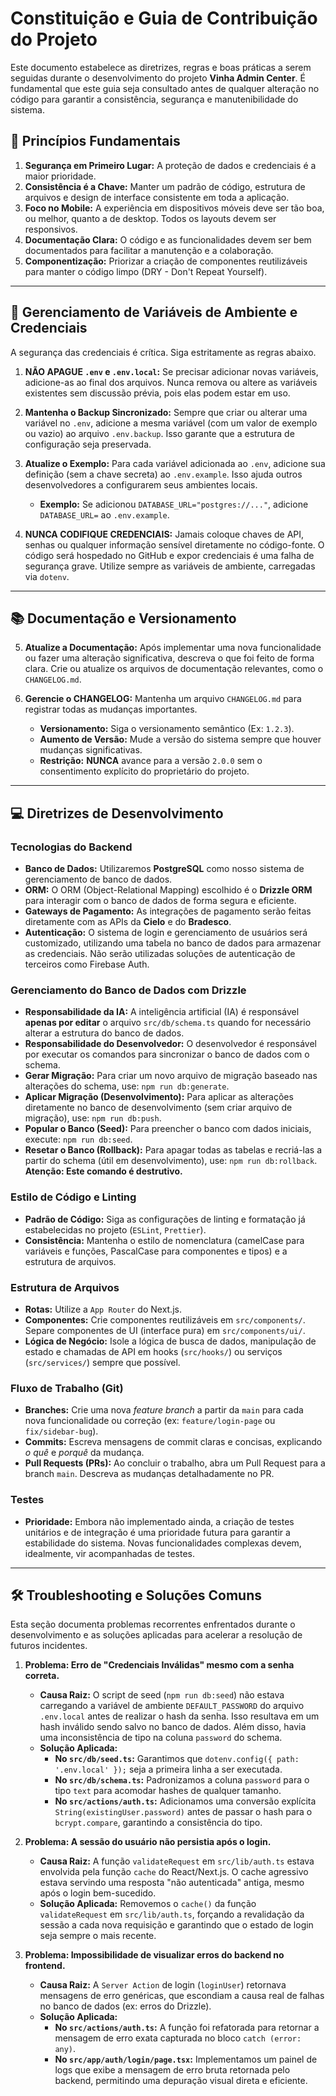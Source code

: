 # Constituição e Guia de Contribuição do Projeto

Este documento estabelece as diretrizes, regras e boas práticas a serem seguidas durante o desenvolvimento do projeto **Vinha Admin Center**. É fundamental que este guia seja consultado antes de qualquer alteração no código para garantir a consistência, segurança e manutenibilidade do sistema.

## 📜 Princípios Fundamentais

1.  **Segurança em Primeiro Lugar:** A proteção de dados e credenciais é a maior prioridade.
2.  **Consistência é a Chave:** Manter um padrão de código, estrutura de arquivos e design de interface consistente em toda a aplicação.
3.  **Foco no Mobile:** A experiência em dispositivos móveis deve ser tão boa, ou melhor, quanto a de desktop. Todos os layouts devem ser responsivos.
4.  **Documentação Clara:** O código e as funcionalidades devem ser bem documentados para facilitar a manutenção e a colaboração.
5.  **Componentização:** Priorizar a criação de componentes reutilizáveis para manter o código limpo (DRY - Don't Repeat Yourself).

---

## 🔑 Gerenciamento de Variáveis de Ambiente e Credenciais

A segurança das credenciais é crítica. Siga estritamente as regras abaixo.

1.  **NÃO APAGUE `.env` e `.env.local`:** Se precisar adicionar novas variáveis, adicione-as ao final dos arquivos. Nunca remova ou altere as variáveis existentes sem discussão prévia, pois elas podem estar em uso.

2.  **Mantenha o Backup Sincronizado:** Sempre que criar ou alterar uma variável no `.env`, adicione a mesma variável (com um valor de exemplo ou vazio) ao arquivo `.env.backup`. Isso garante que a estrutura de configuração seja preservada.

3.  **Atualize o Exemplo:** Para cada variável adicionada ao `.env`, adicione sua definição (sem a chave secreta) ao `.env.example`. Isso ajuda outros desenvolvedores a configurarem seus ambientes locais.
    *   **Exemplo:** Se adicionou `DATABASE_URL="postgres://..."`, adicione `DATABASE_URL=` ao `.env.example`.

4.  **NUNCA CODIFIQUE CREDENCIAIS:** Jamais coloque chaves de API, senhas ou qualquer informação sensível diretamente no código-fonte. O código será hospedado no GitHub e expor credenciais é uma falha de segurança grave. Utilize sempre as variáveis de ambiente, carregadas via `dotenv`.

---

## 📚 Documentação e Versionamento

5.  **Atualize a Documentação:** Após implementar uma nova funcionalidade ou fazer uma alteração significativa, descreva o que foi feito de forma clara. Crie ou atualize os arquivos de documentação relevantes, como o `CHANGELOG.md`.

6.  **Gerencie o CHANGELOG:** Mantenha um arquivo `CHANGELOG.md` para registrar todas as mudanças importantes.
    *   **Versionamento:** Siga o versionamento semântico (Ex: `1.2.3`).
    *   **Aumento de Versão:** Mude a versão do sistema sempre que houver mudanças significativas.
    *   **Restrição:** **NUNCA** avance para a versão `2.0.0` sem o consentimento explícito do proprietário do projeto.

---

## 💻 Diretrizes de Desenvolvimento

### Tecnologias do Backend

*   **Banco de Dados:** Utilizaremos **PostgreSQL** como nosso sistema de gerenciamento de banco de dados.
*   **ORM:** O ORM (Object-Relational Mapping) escolhido é o **Drizzle ORM** para interagir com o banco de dados de forma segura e eficiente.
*   **Gateways de Pagamento:** As integrações de pagamento serão feitas diretamente com as APIs da **Cielo** e do **Bradesco**.
*   **Autenticação:** O sistema de login e gerenciamento de usuários será customizado, utilizando uma tabela no banco de dados para armazenar as credenciais. Não serão utilizadas soluções de autenticação de terceiros como Firebase Auth.

### Gerenciamento do Banco de Dados com Drizzle

*   **Responsabilidade da IA:** A inteligência artificial (IA) é responsável **apenas por editar** o arquivo `src/db/schema.ts` quando for necessário alterar a estrutura do banco de dados.
*   **Responsabilidade do Desenvolvedor:** O desenvolvedor é responsável por executar os comandos para sincronizar o banco de dados com o schema.
*   **Gerar Migração:** Para criar um novo arquivo de migração baseado nas alterações do schema, use: `npm run db:generate`.
*   **Aplicar Migração (Desenvolvimento):** Para aplicar as alterações diretamente no banco de desenvolvimento (sem criar arquivo de migração), use: `npm run db:push`.
*   **Popular o Banco (Seed):** Para preencher o banco com dados iniciais, execute: `npm run db:seed`.
*   **Resetar o Banco (Rollback):** Para apagar todas as tabelas e recriá-las a partir do schema (útil em desenvolvimento), use: `npm run db:rollback`. **Atenção: Este comando é destrutivo.**

### Estilo de Código e Linting

*   **Padrão de Código:** Siga as configurações de linting e formatação já estabelecidas no projeto (`ESLint`, `Prettier`).
*   **Consistência:** Mantenha o estilo de nomenclatura (camelCase para variáveis e funções, PascalCase para componentes e tipos) e a estrutura de arquivos.

### Estrutura de Arquivos

*   **Rotas:** Utilize a `App Router` do Next.js.
*   **Componentes:** Crie componentes reutilizáveis em `src/components/`. Separe componentes de UI (interface pura) em `src/components/ui/`.
*   **Lógica de Negócio:** Isole a lógica de busca de dados, manipulação de estado e chamadas de API em hooks (`src/hooks/`) ou serviços (`src/services/`) sempre que possível.

### Fluxo de Trabalho (Git)

*   **Branches:** Crie uma nova *feature branch* a partir da `main` para cada nova funcionalidade ou correção (ex: `feature/login-page` ou `fix/sidebar-bug`).
*   **Commits:** Escreva mensagens de commit claras e concisas, explicando *o quê* e *porquê* da mudança.
*   **Pull Requests (PRs):** Ao concluir o trabalho, abra um Pull Request para a branch `main`. Descreva as mudanças detalhadamente no PR.

### Testes

*   **Prioridade:** Embora não implementado ainda, a criação de testes unitários e de integração é uma prioridade futura para garantir a estabilidade do sistema. Novas funcionalidades complexas devem, idealmente, vir acompanhadas de testes.

---

## 🛠️ Troubleshooting e Soluções Comuns

Esta seção documenta problemas recorrentes enfrentados durante o desenvolvimento e as soluções aplicadas para acelerar a resolução de futuros incidentes.

1.  **Problema: Erro de "Credenciais Inválidas" mesmo com a senha correta.**
    *   **Causa Raiz:** O script de seed (`npm run db:seed`) não estava carregando a variável de ambiente `DEFAULT_PASSWORD` do arquivo `.env.local` antes de realizar o hash da senha. Isso resultava em um hash inválido sendo salvo no banco de dados. Além disso, havia uma inconsistência de tipo na coluna `password` do schema.
    *   **Solução Aplicada:**
        *   **No `src/db/seed.ts`:** Garantimos que `dotenv.config({ path: '.env.local' });` seja a primeira linha a ser executada.
        *   **No `src/db/schema.ts`:** Padronizamos a coluna `password` para o tipo `text` para acomodar hashes de qualquer tamanho.
        *   **No `src/actions/auth.ts`:** Adicionamos uma conversão explícita `String(existingUser.password)` antes de passar o hash para o `bcrypt.compare`, garantindo a consistência do tipo.

2.  **Problema: A sessão do usuário não persistia após o login.**
    *   **Causa Raiz:** A função `validateRequest` em `src/lib/auth.ts` estava envolvida pela função `cache` do React/Next.js. O cache agressivo estava servindo uma resposta "não autenticada" antiga, mesmo após o login bem-sucedido.
    *   **Solução Aplicada:** Removemos o `cache()` da função `validateRequest` em `src/lib/auth.ts`, forçando a revalidação da sessão a cada nova requisição e garantindo que o estado de login seja sempre o mais recente.

3.  **Problema: Impossibilidade de visualizar erros do backend no frontend.**
    *   **Causa Raiz:** A `Server Action` de login (`loginUser`) retornava mensagens de erro genéricas, que escondiam a causa real de falhas no banco de dados (ex: erros do Drizzle).
    *   **Solução Aplicada:**
        *   **No `src/actions/auth.ts`:** A função foi refatorada para retornar a mensagem de erro exata capturada no bloco `catch (error: any)`.
        *   **No `src/app/auth/login/page.tsx`:** Implementamos um painel de logs que exibe a mensagem de erro bruta retornada pelo backend, permitindo uma depuração visual direta e eficiente.